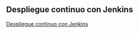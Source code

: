 ## Despliegue continuo con Jenkins

[Despliegue continuo con Jenkins](https://ualjjcanada.github.io/despliegue-continuo/)

